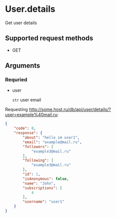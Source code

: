 # User.details
Get user details

## Supported request methods 
* GET

## Arguments


### Requried
* user

   ```str``` user email


Requesting http://some.host.ru/db/api/user/details/?user=example%40mail.ru:
```json
{
    "code": 0,
    "response": {
        "about": "hello im user1",
        "email": "example@mail.ru",
        "followers": [
            "example3@mail.ru"
        ],
        "following": [
            "example3@mail.ru"
        ],
        "id": 1,
        "isAnonymous": false,
        "name": "John",
        "subscriptions": [
            4
        ],
        "username": "user1"
    }
}
```
